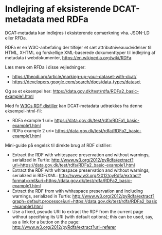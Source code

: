 # Indlejring af eksisterende DCAT-metadata med RDFa

DCAT-metadata kan indlejres i eksisterende opmærkning vha. JSON-LD eller RFDa. 

RDFa er en W3C-anbefaling der tilføjer et sæt attributniveauudvidelser til HTML, XHTML og forskellige XML-baserede dokumenttyper til indlejring af metadata i webdokumenter, https://en.wikipedia.org/wiki/RDFa

Læs mere om RFDa i disse vejledninger: 

- https://theodi.org/article/marking-up-your-dataset-with-dcat/
- https://developers.google.com/search/docs/data-types/dataset

Og se et eksempel her:
https://data.gov.dk/test/rdfa/RDFa2_basic-example1.html

Med fx [W3Cs RDF distiller](https://www.w3.org/2012/pyRdfa/Overview.html) kan  DCAT-metadata udtrækkes fra denne eksempel-html-fil:
- RDFa example 1 uri= https://data.gov.dk/test/rdfa/RDFa1_basic-example1.html
- RDFa example 2 uri= https://data.gov.dk/test/rdfa/RDFa2_basic-example1.html

Mini-guide på engelsk til direkte brug af RDF distiller:
- Extract the RDF with whitespace preservation and without warnings, serialized in Turtle:
http://www.w3.org/2012/pyRdfa/extract?uri=https://data.gov.dk/test/rdfa/RDFa2_basic-example1.html
- Extract the RDF with whitespace preservation and without warnings, serialized in RDF/XML:
http://www.w3.org/2012/pyRdfa/extract?format=xml&uri=https://data.gov.dk/test/rdfa/RDFa2_basic-example1.html
- Extract the RDF from  with whitespace preservation and including warnings, serialized in Turtle:
http://www.w3.org/2012/pyRdfa/extract?graph=default,processor&uri=https://data.gov.dk/test/rdfa/RDFa2_basic-example1.html
- Use a fixed, pseudo URI to extract the RDF from the current page without specifying its URI (with default options); this can be used, say, as a link for a button on the page: http://www.w3.org/2012/pyRdfa/extract?uri=referer


